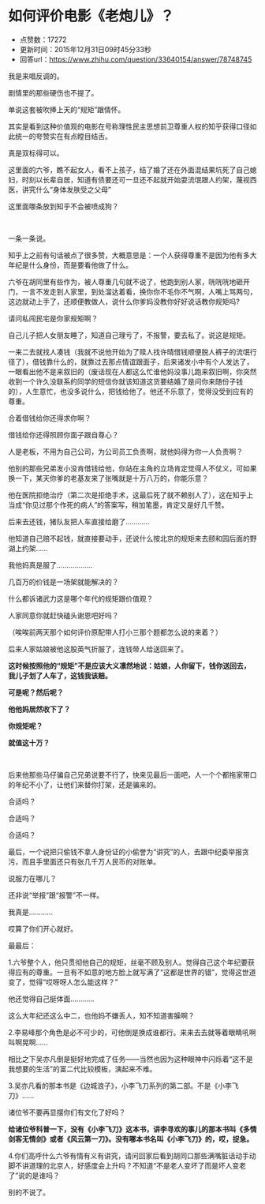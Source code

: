 # 如何评价电影《老炮儿》？
- 点赞数：17272
- 更新时间：2015年12月31日09时45分33秒
- 回答url：https://www.zhihu.com/question/33640154/answer/78748745
<body>
 <p data-pid="WizbENMg">我是来唱反调的。</p>
 <p data-pid="BcRX4ZgR">剧情里的那些硬伤也不提了。</p>
 <p data-pid="Ag-4nyaa">单说这套被吹捧上天的“规矩”跟情怀。</p>
 <p data-pid="plOZKV6H">其实是看到这种价值观的电影在号称理性民主思想前卫尊重人权的知乎获得口径如此统一的夸赞实在有点瞠目结舌。</p>
 <p data-pid="3XYkqpAd">真是双标得可以。</p>
 <p data-pid="66YDWzoQ">这里面的六爷，瞧不起女人，看不上孩子，结了婚了还在外面混结果坑死了自己媳妇，时刻以长辈自居，知道有债要还可一旦还不起就开始耍流氓跟人约架，蔑视西医，讲究什么“身体发肤受之父母”</p>
 <p data-pid="AH0YuXo3">这里面哪条放到知乎不会被喷成狗？</p>
 <br>
 <p data-pid="M9fFpZS4">一条一条说。</p>
 <p data-pid="zBh9kpFT">知乎上之前有句话被点了很多赞，大概意思是：一个人获得尊重不是因为他有多大年纪是什么身份，而是要看他做了什么。</p>
 <p data-pid="jt8Ou9-U">六爷在胡同里有些作为，被人尊重几句就不说了，他跑到别人家，咣咣咣地砸开门，一言不发走到人家里，到处溜达着看，换你你不毛你不气啊，人嘴上骂两句，这边就动上手了，还顺便教做人，说什么你爹妈没教你好好说话教你规矩吗?</p>
 <p data-pid="kP9jmSK2">请问私闯民宅是你家规矩啊？</p>
 <p data-pid="GxwHtmto">自己儿子把人女朋友睡了，知道自己理亏了，不报警，要去私了。说这是规矩。</p>
 <p data-pid="T5xzgNdb">一来二去就找人凑钱（我就不说他开始为了赎人找许晴借钱顺便脱人裤子的流氓行径了），借钱靠什么的，就靠过去那点情谊跟面子，后来诸发小中有个人发达了，一眼看出他不是来叙旧的（废话现在人都这么忙谁他妈没事儿跑来叙旧啊，你突然收到一个许久没联系的同学的短信你就该知道这货要结婚了是问你来随份子钱的），人生意忙，也没多说什么，把钱给他了。他还不乐意了，觉得没受到应有的尊重。</p>
 <p data-pid="iHJnoKG7">合着借钱给你还得求你啊？</p>
 <p data-pid="lNMCfnOS">借钱给你还得照顾你面子跟自尊心？</p>
 <p data-pid="bsXdbN5M">人是老板，不用为自己公司，为公司员工负责啊，就他妈得为你一人负责啊？</p>
 <p data-pid="yei5mfsP">他别的那些兄弟发小没肯借钱给他，你站在主角的立场肯定觉得人不仗义，可如果换一下，某天你爹的老基友来了张嘴就是十万八万的，你能乐意？</p>
 <p data-pid="JywsOkm-">他在医院拒绝治疗（第二次是拒绝手术，这最后死了就不赖别人了），这在知乎上当成“你见过那个作死的病人”的答案写，稍加笔墨，肯定又是好几千赞。</p>
 <p data-pid="bMaLR_ho">后来去还钱，猪队友把人车直接给磨了…………</p>
 <p data-pid="vTU3_t1w">他知道自己赔不起钱，就直接要动手，还说什么按北京的规矩来去颐和园后面的野湖上约架……</p>
 <p data-pid="QNsGdGZp">我他妈真是服了………………</p>
 <p data-pid="kBI8E-tS">几百万的价钱是一场架就能解决的？</p>
 <p data-pid="7j1QOhyt">什么都诉诸武力这是哪个年代的规矩跟价值观？</p>
 <p data-pid="XCc8Seat">人家同意你就赶快磕头谢恩吧好吗？</p>
 <p data-pid="Dt8Owh22">（唉唉前两天那个如何评价原配带人打小三那个题都怎么说的来着？）</p>
 <p data-pid="xKEQNU3g">后来人家姑娘被他这股英气折服了，连钱带人给送回来了。</p>
 <p data-pid="_nmBC6C8"><b>这时候按照他的“规矩”不是应该大义凛然地说：姑娘，人你留下，钱你送回去，我儿子划了人车了，这钱我该赔。</b></p>
 <p data-pid="afLGed1V"><b>可是呢？然后呢？</b></p>
 <p data-pid="rhyyRfCy"><b>他他妈居然收下了？</b></p>
 <p data-pid="SDLclsc1"><b>你规矩呢？</b></p>
 <p data-pid="b1lIHqK2"><b>就值这十万？</b></p>
 <br>
 <p data-pid="AGO6KNKY">后来他那些马仔骗自己兄弟说要不行了，快来见最后一面吧，人一个个都拖家带口的年纪不小了，让他们来替你打架，还是骗来的。</p>
 <p data-pid="qgYYCmDF">合适吗？</p>
 <p data-pid="iTlCKVdm">合适吗？</p>
 <p data-pid="rIvxX7kq">合适吗？</p>
 <p data-pid="wEXRqVik">最后，一个说把只偷钱不拿人身份证的小偷誉为“讲究”的人，去跟中纪委举报贪污，而且手里面还只有张几千万人民币的对账单。</p>
 <p data-pid="QiAkGUvd">说服力在哪儿？</p>
 <p data-pid="mLHUHBiD">还非说“举报”跟“报警”不一样。</p>
 <p data-pid="fo09-IR5">我真是…………</p>
 <p data-pid="I6PWxeC-">哎算了你们开心就好。</p>
 <p data-pid="nOEhPGtD">最最后：</p>
 <p data-pid="ZSdNw_K3">1.六爷整个人，他只贯彻他自己的规矩，丝毫不顾及别人。觉得自己这个年纪要获得应有的尊重。一旦有不如意的地方脸上就写满了“这都是世界的错”，觉得这世道变了，觉得“哎呀呀人怎么能这样？”</p>
 <p data-pid="1P4_cHvE">他还觉得自己挺体面…………</p>
 <p data-pid="SYGndnNe">这么大年纪还这么中二，也他妈不嫌丢人，知不知道害臊啊？</p>
 <p data-pid="l25wRMRU">2.李易峰那个角色是必不可少的，可他倒是换成谁都行。来来去去就等着眼睛吼啊叫啊晃啊……</p>
 <p data-pid="X4ZYH11M">相比之下吴亦凡倒是挺好地完成了任务——当然也因为这种眼神中闪烁着“这不是我想要的生活”的富二代比较模板，演起来不难。</p>
 <p data-pid="qruEqzWK">3.吴亦凡看的那本书是《边城浪子》，小李飞刀系列的第二部。不是《小李飞刀》……</p>
 <p data-pid="QRqvbJHz">诸位爷不要再显摆你们有文化了好吗？</p>
 <p data-pid="NZy0uizP"><b>给诸位爷科普一下，没有《小李飞刀》这本书，讲李寻欢的事儿的那本书叫《多情剑客无情剑》或者《风云第一刀》。没有哪本书名叫《小李飞刀》的，哎，捉急。<br></b></p>
 <p data-pid="FV98oAJM">4.你们高呼什么六爷有情有义有讲究，请问回家后看到胡同口那些满嘴脏话动手动脚不讲道理的北京人，好感度会上升吗？不知道“不是老人变坏了而是坏人变老了”说的是谁吗？</p>
 <p data-pid="gArXBBtg">别的不说了。</p>
</body>